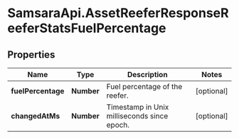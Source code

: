 # SamsaraApi.AssetReeferResponseReeferStatsFuelPercentage

## Properties
Name | Type | Description | Notes
------------ | ------------- | ------------- | -------------
**fuelPercentage** | **Number** | Fuel percentage of the reefer. | [optional] 
**changedAtMs** | **Number** | Timestamp in Unix milliseconds since epoch. | [optional] 


